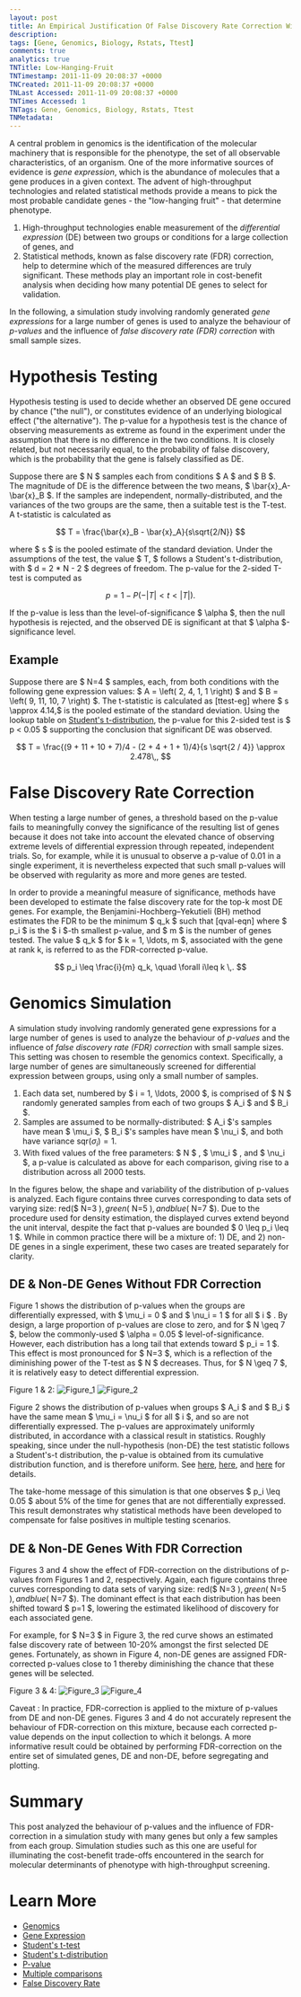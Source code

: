```yaml
---
layout: post
title: An Empirical Justification Of False Discovery Rate Correction With Small Samples
description: 
tags: [Gene, Genomics, Biology, Rstats, Ttest]
comments: true
analytics: true
TNTitle: Low-Hanging-Fruit
TNTimestamp: 2011-11-09 20:08:37 +0000
TNCreated: 2011-11-09 20:08:37 +0000
TNLast Accessed: 2011-11-09 20:08:37 +0000
TNTimes Accessed: 1
TNTags: Gene, Genomics, Biology, Rstats, Ttest
TNMetadata:
---
```



[Figure_1]: sim.t.test.density-p-value-p1.jpg "Figure 1"
[Figure_2]: sim.t.test.density-p-value-p2.jpg "Figure 2"
[Figure_3]: sim.t.test.density-p-value-p3.jpg "Figure 3"
[Figure_4]: sim.t.test.density-p-value-p4.jpg "Figure 4"

<!--
[sim.t.test.density-p-value-p1.jpg]: http://lh3.ggpht.com/-AHYz5NXycB0/TsRmvcFx40I/AAAAAAAABLE/i-OFk4ttoMc/sim.t.test.density-p-value-p1.jpg =340x "Figure 1"
[sim.t.test.density-p-value-p2.jpg]: http://lh5.ggpht.com/-wJop5cKhbjo/TsRmwHgEGII/AAAAAAAABLI/dnim9avBhAE/sim.t.test.density-p-value-p2.jpg =340x "Figure 2"
[sim.t.test.density-p-value-p3.jpg]: http://lh3.ggpht.com/-uSfKnS_-WRQ/TsRmwxz7EBI/AAAAAAAABLM/yKqLXcC4RwI/sim.t.test.density-p-value-p3.jpg =340x "Figure 3"
[sim.t.test.density-p-value-p4.jpg]: http://lh4.ggpht.com/-OY15_MfRzdE/TsRmxXjKp0I/AAAAAAAABLQ/_EF_TaGBlyw/sim.t.test.density-p-value-p4.jpg =340x "Figure 4"
# Low-Hanging Fruit
> %justcenter%
> ![sim.t.test.density-p-value-p1.jpg][]
>
> Figure 1
>
> ![sim.t.test.density-p-value-p2.jpg][]
>
> Figure 2
<div class="justcenter"> </div>
-->

A central problem in genomics is the identification of the molecular machinery that is responsible for the phenotype, the set of all observable characteristics, of an organism.  One of the more informative sources of evidence is _gene expression_, which is the abundance of molecules that a gene produces in a given context.  The advent of high-throughput technologies and related statistical methods provide a means to pick the most probable candidate genes - the "low-hanging fruit" - that determine phenotype.

1. High-throughput technologies enable measurement of the _differential expression_ (DE) between two groups or conditions for a large collection of genes, and 
1. Statistical methods, known as false discovery rate (FDR) correction, help to determine which of the measured differences are truly significant.  These methods play an important role in cost-benefit analysis when deciding how many potential DE genes to select for validation.

<!-- This post examines the behaviour of **p-values** and the **false discovery rate (FDR)** for small samples. -->

In the following, a simulation study involving randomly generated _gene expressions_ for a large number of genes is used to analyze the behaviour of _p-values_ and the influence of _false discovery rate (FDR) correction_ with small sample sizes.


# Hypothesis Testing

Hypothesis testing is used to decide whether an observed DE gene occured by chance ("the null"), or constitutes evidence of an underlying biological effect ("the alternative").  The p-value for a hypothesis test is the chance of observing measurements as extreme as found in the experiment under the assumption that there is no difference in the two conditions.  It is closely related, but not necessarily equal, to the probability of false discovery, which is the probability that the gene is falsely classified as DE.

Suppose there are $ N $ samples each from conditions $ A $ and $ B $.  The magnitude of DE is the difference between the two means, $ \bar{x}_A-\bar{x}_B $.  If the samples are independent, normally-distributed, and the variances of the two groups are the same, then a suitable test is the T-test.  A t-statistic is calculated as

$$
  T =  \frac{\bar{x}_B - \bar{x}_A}{s\sqrt{2/N}}
$$

where $ s $ is the pooled estimate of the standard deviation.  Under the assumptions of the test, the value $ T\, $ follows a Student's t-distribution, with $ d = 2 * N - 2 $ degrees of freedom.  The p-value for the 2-sided T-test is computed as

$$
  p = 1 - P\left( -|T| < t < |T| \right) .
$$

If the p-value is less than the level-of-significance $ \alpha $, then the null hypothesis is rejected, and the observed DE is significant at that $ \alpha $-significance level.

## Example

Suppose there are $ N=4 $ samples, each, from both conditions with the following gene expression values:  $ A = \left\( 2, 4, 1, 1 \right\) $ and $ B = \left\( 9, 11, 10, 7 \right\) $.  The t-statistic is calculated as [ttest-eg] where $ s \approx 4.14\,$ is the pooled estimate of the standard deviation.  Using the lookup table on [Student's t-distribution], the p-value for this 2-sided test is $ p < 0.05 $ supporting the conclusion that significant DE was observed.

$$
  T = \frac{(9 + 11 + 10 + 7)/4 - (2 + 4 + 1 + 1)/4}{s \sqrt{2 / 4}} \approx 2.478\,,
$$

<!-- x = np.array([[2,4,1,1],[9,11,10,7]]); np.diff(np.mean(x, axis=1))*sqrt(2)/(np.std(x, ddof=1)) -->

# False Discovery Rate Correction

When testing a large number of genes, a threshold based on the p-value fails to meaningfully convey the significance of the resulting list of genes because it does not take into account the elevated chance of observing extreme levels of differential expression through repeated, independent trials.  So, for example, while it is unusual to observe a p-value of 0.01 in a single experiment, it is nevertheless expected that such small p-values will be observed with regularity as more and more genes are tested. 

In order to provide a meaningful measure of significance, methods have been developed to estimate the false discovery rate for the top-k most DE genes.  For example, the Benjamini-Hochberg–Yekutieli (BH) method estimates the FDR to be the minimum $ q_k $ such that [qval-eqn] where $ p_i $ is the $ i $-th smallest p-value, and $ m $ is the number of genes tested.  The value $ q_k $ for $ k = 1, \ldots, m $, associated with the gene at rank k, is referred to as the FDR-corrected p-value.

$$
  p_i \leq \frac{i}{m} q_k, \quad \forall i\leq k \,. 
$$


# Genomics Simulation

A simulation study involving randomly generated gene expressions for a large number of genes is used to analyze the behaviour of _p-values_ and the influence of _false discovery rate (FDR) correction_ with small sample sizes.  This setting was chosen to resemble the genomics context.  Specifically, a large number of genes are simultaneously screened for differential expression between groups, using only a small number of samples.

1. Each data set, numbered by $ i = 1, \ldots, 2000 $, is comprised of $ N $ randomly generated samples from each of two groups $ A_i $ and $ B_i $.
1. Samples are assumed to be normally-distributed: $ A_i $'s samples have mean $ \mu_i $, $ B_i $'s samples have mean $ \nu_i $, and both have variance $\mathrm{sqr}(\sigma_i) = 1$.
1. With fixed values of the free parameters: $ N $ , $ \mu_i $ , and $ \nu_i $, a p-value is calculated as above for each comparison, giving rise to a distribution across all 2000 tests.
 
In the figures below, the shape and variability of the distribution of p-values is analyzed.  Each figure contains three curves corresponding to data sets of varying size: red($ N=3 $), green($ N=5 $), and blue($ N=7 $).  Due to the procedure used for density estimation, the displayed curves extend beyond the unit interval, despite the fact that p-values are bounded $ 0 \leq p_i \leq 1 $.  While in common practice there will be a mixture of: 1) DE, and 2) non-DE genes in a single experiment, these two cases are treated separately for clarity.

## DE & Non-DE Genes Without FDR Correction

Figure 1 shows the distribution of p-values when the groups are differentially expressed, with $ \mu_i = 0 $ and $ \nu_i = 1 $ for all $ i $ .  By design, a large proportion of p-values are close to zero, and for $ N \geq 7 $,  below the commonly-used $ \alpha = 0.05 $ level-of-significance.  However, each distribution has a long tail that extends toward $ p_i = 1 $.  This effect is most pronounced for $ N=3 $, which is a reflection of the diminishing power of the T-test as $ N $ decreases.  Thus, for $ N \geq 7 $, it is relatively easy to detect differential expression.

Figure 1 & 2: ![Figure_1][] ![Figure_2][]


Figure 2 shows the distribution of p-values when groups $ A_i $ and $ B_i $ have the same mean $ \mu_i = \nu_i $ for all $ i $, and so are not differentially expressed.  The p-values are approximately uniformly distributed, in accordance with a classical result in statistics.  Roughly speaking, since under the null-hypothesis (non-DE) the test statistic follows a Student's-t distribution, the p-value is obtained from its cumulative distribution function, and is therefore uniform.  See [here][here1], [here][here2], and [here][here3] for details.

The take-home message of this simulation is that one observes $ p_i \leq 0.05 $ about 5% of the time for genes that are not differentially expressed.  This result demonstrates why statistical methods have been developed to compensate for false positives in multiple testing scenarios.

[here1]: http://stats.stackexchange.com/questions/10613/why-p-values-are-uniformly-distributed
[here2]: http://en.wikipedia.org/wiki/Probability_integral_transform
[here3]: http://pubs.amstat.org/doi/abs/10.1198/000313008X332421


## DE & Non-DE Genes With FDR Correction

Figures 3 and 4 show the effect of FDR-correction on the distributions of p-values from Figures 1 and 2, respectively.  Again, each figure contains three curves corresponding to data sets of varying size: red($ N=3 $), green($ N=5 $), and blue($ N=7 $).  The dominant effect is that each distribution has been shifted toward $ p=1 $, lowering the estimated likelihood of discovery for each associated gene. 

For example, for $ N=3 $ in Figure 3, the red curve shows an estimated false discovery rate of between 10-20% amongst the first selected DE genes.  Fortunately, as shown in Figure 4, non-DE genes are assigned FDR-corrected p-values close to 1 thereby diminishing the chance that these genes will be selected. 

Figure 3 & 4: ![Figure_3][] ![Figure_4][]


Caveat 
: In practice, FDR-correction is applied to the mixture of p-values from DE and non-DE genes.  Figures 3 and 4 do not accurately represent the behaviour of FDR-correction on this mixture, because each corrected p-value depends on the input collection to which it belongs.  A more informative result could be obtained by performing FDR-correction on the entire set of simulated genes, DE and non-DE, before segregating and plotting.


# Summary

This post analyzed the behaviour of p-values and the influence of FDR-correction in a simulation study with many genes but only a few samples from each group.  Simulation studies such as this one are useful for illuminating the cost-benefit trade-offs encountered in the search for molecular determinants of phenotype with high-throughput screening.


# Learn More

 * [Genomics][]
 * [Gene Expression][]
 * [Student's t-test][]
 * [Student's t-distribution][]
 * [P-value][]
 * [Multiple comparisons][]
 * [False Discovery Rate][]

[Genomics]: http://en.wikipedia.org/wiki/Genomics
[Gene Expression]: http://en.wikipedia.org/wiki/Gene_Expression
[Student's t-test]: http://en.wikipedia.org/wiki/Student\%27s_t-test
[Student's t-distribution]: http://en.wikipedia.org/wiki/Student\%27s_t-distribution
[P-value]: http://en.wikipedia.org/wiki/P-value
[Multiple comparisons]: http://en.wikipedia.org/wiki/Multiple_comparisons
[False Discovery Rate]: http://en.wikipedia.org/wiki/False_Discovery_Rate




